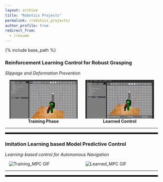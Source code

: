 ```yaml
---
layout: archive
title: "Robotics Projects"
permalink: /robotics_projects/
author_profile: true
redirect_from:
  - /resume
---
```


{% include base_path %}

<!-- ## Experience -->

### Reinforcement Learning Control for Robust Grasping 
*Slippage and Deformation Prevention*  

<div style="display: flex; justify-content: space-around;">
  <figure style="width: 45%; text-align: center; margin: auto;">
    <img src="/images/Training_cropped.gif" alt="Training GIF" width="100%" style="display: block; margin: auto;">
    <figcaption style="text-align: center;"><strong>Training Phase</strong></figcaption>
  </figure>
  <figure style="width: 45%; text-align: center; margin: auto;">
    <img src="/images/Learned_cropped.gif" alt="Learned GIF" width="100%" style="display: block; margin: auto;">
    <figcaption style="text-align: center;"><strong>Learned Control</strong></figcaption>
  </figure>
</div>

---
<hr style="border: 2px solid black;">

### **Imitation Learning based Model Predictive Control**  
*Learning-based control for Autonomous Navigation*  

<div style="display: flex; justify-content: space-around;">
  <img src="/images/Training_Phase_MPC.gif" alt="Training_MPC GIF" width="45%">
  <img src="/images/Learned_MPC.gif" alt="Learned_MPC GIF" width="45%">
</div>

---
<hr style="border: 2px solid black;">
